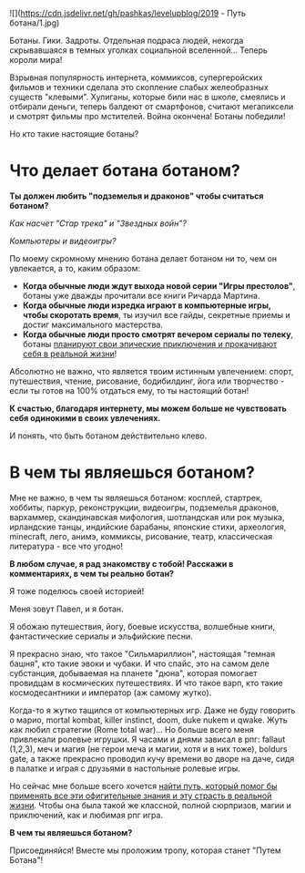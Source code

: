 <!--
Title: Путь ботана
PostId: 6008078322563804443
Published: true
-->

![](https://cdn.jsdelivr.net/gh/pashkas/levelupblog/2019 - Путь ботана/1.jpg)

Ботаны. Гики. Задроты. Отдельная подраса людей, некогда скрывавшаяся в темных уголках социальной вселенной... Теперь короли мира!

Взрывная популярность интернета, коммиксов, супергеройских фильмов и техники сделала это скопление слабых желеобразных существ "клевыми". Хулиганы, которые били нас в школе, смеялись и отбирали деньги, теперь балдеют от смартфонов, считают мегапиксели и смотрят фильмы про мстителей. Война окончена! Ботаны победили!

Но кто такие настоящие ботаны?

<!--more-->

# Что делает ботана ботаном?

**Ты должен любить "подземелья и драконов" чтобы считаться ботаном?**

*Как насчет "Стар трека" и "Звездных войн"?*

*Компьютеры и видеоигры?*

По моему скромному мнению ботана делает ботаном ни то, чем он увлекается, а то, каким образом:

-   **Когда обычные люди ждут выхода новой серии "Игры престолов"**, ботаны уже дважды прочитали все книги Ричарда Мартина.
-   **Когда обычные люди изредка играют в компьютерные игры, чтобы скоротать время**, ты изучил все гайды, секретные приемы и достиг максимального мастерства.
-   **Когда обычные люди просто смотрят вечером сериалы по телеку**, ботаны [планируют свои эпические приключения и прокачивают себя в реальной жизни](http://nerdistway.blogspot.com/2013/07/mylife-rpg-organizer.html)!

Абсолютно не важно, что является твоим истинным увлечением: спорт, путешествия, чтение, рисование, бодибилдинг, йога или творчество - если ты готов на 100% отдаться ему, то ты настоящий ботан!

**К счастью, благодаря интернету, мы можем больше не чувствовать себя одинокими в своих увлечениях.**

И понять, что быть ботаном действительно клево.

# В чем ты являешься ботаном?

Мне не важно, в чем ты являешься ботаном: косплей, стартрек, хоббиты, паркур, реконструкции, видеоигры, подземелья драконов, вархаммер, скандинавская мифология, шотландская или рок музыка, ирландские танцы, индийские барабаны, японские стихи, археология, minecraft, лего, анимэ, коммиксы, рисование, театр, классическая литература - все что угодно!

**В любом случае, я рад знакомству с тобой! Расскажи в комментариях, в чем ты реально ботан?**

Я тоже поделюсь своей историей!

Меня зовут Павел, и я ботан.

Я обожаю путешествия, йогу, боевые искусства, волшебные книги, фантастические сериалы и эльфийские песни.

Я прекрасно знаю, что такое "Сильмариллион", настоящая "темная башня", кто такие эвоки и чубаки. И что спайс, это на самом деле субстанция, добываемая на планете "дюна", которая помогает провидцам в космических путешествиях. И что такое варп, кто такие космодесантники и император (аж самому жутко).

Когда-то я жутко тащился от компьютерных игр. Даже не буду говорить о марио, mortal kombat, killer instinct, doom, duke nukem и qwake. Жуть как любил стратегии (Rome total war)... Но больше всего меня привлекали ролевые игрушки. Я часами и днями зависал в рпг: fallaut (1,2,3), меч и магия (не герои меча и магии, хотя и в них тоже), boldurs gate, а также прекрасно проводил кучу времени во дворе на даче, сидя в палатке и играя с друзьями в настольные ролевые игры.

Но сейчас мне больше всего хочется [найти путь, который помог бы применять все эти офигительные знания и эту страсть в реальной жизни](http://nerdistway.blogspot.com/2013/08/blog-post_5490.html). Чтобы она была такой же классной, полной сюрпризов, магии и приключений, как и любимая рпг игра.

**В чем ты являешься ботаном?**

Присоединяйся! Вместе мы проложим тропу, которая станет "Путем Ботана"!

